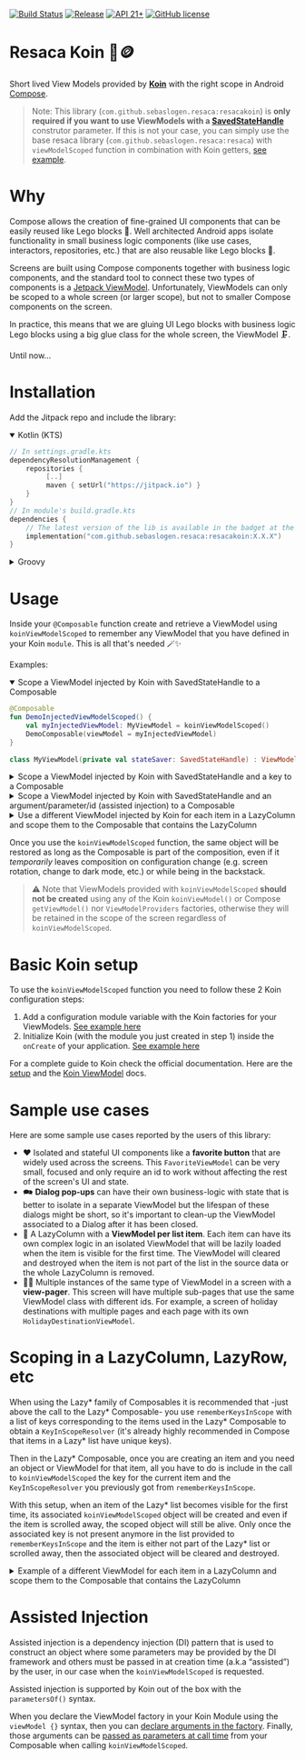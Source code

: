 [![Build Status](https://github.com/sebaslogen/resaca/actions/workflows/build.yml/badge.svg)](https://github.com/sebaslogen/resaca/actions/workflows/build.yml)
[![Release](https://jitpack.io/v/sebaslogen/resaca.svg)](https://jitpack.io/#sebaslogen/resaca)
[![API 21+](https://img.shields.io/badge/API-21%2B-brightgreen.svg?style=flat)](https://android-arsenal.com/api?level=21)
[![GitHub license](https://img.shields.io/github/license/sebaslogen/resaca)](https://github.com/sebaslogen/resaca/blob/main/LICENSE)

# Resaca Koin 🍹🪙

Short lived View Models provided by [**Koin**](https://insert-koin.io/docs/reference/koin-android/start/) with the right scope in
Android [Compose](https://developer.android.com/jetpack/compose).

> Note: This library (`com.github.sebaslogen.resaca:resacakoin`) is **only required if you want to use ViewModels with a [SavedStateHandle](https://developer.android.com/topic/libraries/architecture/viewmodel/viewmodel-savedstate)**
construtor parameter. If this is not your case, you can simply use the base resaca library (`com.github.sebaslogen.resaca:resaca`) with `viewModelScoped` function in combination with Koin getters, [see example](https://github.com/sebaslogen/resaca/blob/main/README.md#koin-).

# Why

Compose allows the creation of fine-grained UI components that can be easily reused like Lego blocks 🧱. Well architected Android apps isolate functionality in
small business logic components (like use cases, interactors, repositories, etc.) that are also reusable like Lego blocks 🧱.

Screens are built using Compose components together with business logic components, and the standard tool to connect these two types of components is
a [Jetpack ViewModel](https://developer.android.com/topic/libraries/architecture/viewmodel). Unfortunately, ViewModels can only be scoped to a whole screen (or
larger scope), but not to smaller Compose components on the screen.

In practice, this means that we are gluing UI Lego blocks with business logic Lego blocks using a big glue class for the whole screen, the ViewModel 🗜.

Until now...

# Installation

Add the Jitpack repo and include the library:

<details open>
  <summary>Kotlin (KTS)</summary>
  
```kotlin
// In settings.gradle.kts
dependencyResolutionManagement {
    repositories {
         [..]
         maven { setUrl("https://jitpack.io") }
    }
}
// In module's build.gradle.kts
dependencies {
    // The latest version of the lib is available in the badget at the top, replace X.X.X with that version
    implementation("com.github.sebaslogen.resaca:resacakoin:X.X.X")
}
```
</details>

<details>
  <summary>Groovy</summary>
  
```gradle
allprojects {
    repositories {
        [..]
        maven { url "https://jitpack.io" }
    }
}
dependencies {
    // The latest version of the lib is available in the badget at the top, replace X.X.X with that version
    implementation 'com.github.sebaslogen.resaca:resacakoin:X.X.X'
}
```
</details>

# Usage

Inside your `@Composable` function create and retrieve a ViewModel using `koinViewModelScoped` to remember any ViewModel that you have defined in your Koin `module`. This is all that's needed 🪄✨

Examples:


<details open>
  <summary>Scope a ViewModel injected by Koin with SavedStateHandle to a Composable</summary>
  
```kotlin
@Composable
fun DemoInjectedViewModelScoped() {
    val myInjectedViewModel: MyViewModel = koinViewModelScoped()
    DemoComposable(viewModel = myInjectedViewModel)
}
  
class MyViewModel(private val stateSaver: SavedStateHandle) : ViewModel()
```
</details>

<details>
  <summary>Scope a ViewModel injected by Koin with SavedStateHandle and a key to a Composable</summary>
  
```kotlin
@Composable
fun DemoInjectedViewModelWithKey(keyOne: String = "myFirstKey", keyTwo: String = "mySecondKey") {
    val scopedVMWithFirstKey: MyViewModel = koinViewModelScoped(keyOne)
    val scopedVMWithSecondKey: MyViewModel = koinViewModelScoped(keyTwo)
    // We now have 2 instances on memory of the same ViewModel type, both inside the same Composable scope
    // When one key updates only the ViewModel with that key will be recreated
    DemoComposable(inputObject = scopedVMWithFirstKey)
    DemoComposable(inputObject = scopedVMWithSecondKey)
}

class MyViewModel(private val stateSaver: SavedStateHandle) : ViewModel()
```
</details>

<details>
  <summary>Scope a ViewModel injected by Koin with SavedStateHandle and an argument/parameter/id (assisted injection) to a Composable</summary>
  
```kotlin
@Composable
fun DemoInjectedViewModelWithId(idOne: String = "myFirstId", idTwo: String = "mySecondId") {
    val scopedVMWithFirstId: MyIdViewModel = koinViewModelScoped(key = idOne, parameters = { parametersOf(idOne) })
    val scopedVMWithSecondId: MyIdViewModel = koinViewModelScoped(key = idTwo, parameters = { parametersOf(idTwo) })
    // We now have 2 instances on memory of the same ViewModel type, both inside the same Composable scope
    // When one Id updates only the ViewModel with that Id will be recreated
    // Each ViewModel instance has its own Id
    DemoComposable(inputObject = scopedVMWithFirstId)
    DemoComposable(inputObject = scopedVMWithSecondId)
}

class MyIdViewModel(private val stateSaver: SavedStateHandle, private val id: String) : ViewModel()
```
</details>

<details>
  <summary>Use a different ViewModel injected by Koin for each item in a LazyColumn and scope them to the Composable that contains the LazyColumn</summary>
  
```kotlin
@Composable
fun DemoManyInjectedViewModelsScopedOutsideTheLazyColumn(listItems: List<Int> = (1..1000).toList()) {
    val keys = rememberKeysInScope(inputListOfKeys = listItems)
    LazyColumn() {
        items(items = listItems, key = { it }) { item ->
            val myScopedVM: MyViewModel = koinViewModelScoped(key = item, keyInScopeResolver = keys)
            DemoComposable(inputObject = myScopedVM)
        }
    }
}

class MyViewModel @Inject constructor(private val stateSaver: SavedStateHandle) : ViewModel()
```
</details>

Once you use the `koinViewModelScoped` function, the same object will be restored as long as the Composable is part of the composition, even if it _temporarily_
leaves composition on configuration change (e.g. screen rotation, change to dark mode, etc.) or while being in the backstack.

> ⚠️ Note that ViewModels provided with `koinViewModelScoped` **should not be created** using any of the Koin `koinViewModel()` or Compose `getViewModel()`
nor `ViewModelProviders` factories, otherwise they will be retained in the scope of the screen regardless of `koinViewModelScoped`.

# Basic Koin setup

To use the `koinViewModelScoped` function you need to follow these 2 Koin configuration steps:

1. Add a configuration module variable with the Koin factories for your ViewModels. [See example here](https://github.com/sebaslogen/resaca/blob/main/sample/src/main/java/com/sebaslogen/resacaapp/sample/di/koin/AppModule.kt#L17)
1. Initialize Koin (with the module you just created in step 1) inside the `onCreate` of your application. [See example here](https://github.com/sebaslogen/resaca/blob/main/sample/src/main/java/com/sebaslogen/resacaapp/sample/ResacaSampleApp.kt#L16)

For a complete guide to Koin check the official documentation. Here are the [setup](https://insert-koin.io/docs/setup/koin/) and
the [Koin ViewModel](https://insert-koin.io/docs/reference/koin-android/viewmodel) docs.

# Sample use cases

Here are some sample use cases reported by the users of this library:

- ❤️ Isolated and stateful UI components like a **favorite button** that are widely used across the screens. This `FavoriteViewModel` can be very small, focused
  and only require an id to work without affecting the rest of the screen's UI and state.
- 🗪 **Dialog pop-ups** can have their own business-logic with state that is better to isolate in a separate ViewModel but the lifespan of these dialogs might be short, 
so it's important to clean-up the ViewModel associated to a Dialog after it has been closed.
- 📃 A LazyColumn with a **ViewModel per list item**. Each item can have its own complex logic in an isolated ViewModel that will be lazily loaded when the item is
visible for the first time. The ViewModel will cleared and destroyed when the item is not part of the list in the source data or the whole LazyColumn is removed.
- 📄📄 Multiple instances of the same type of ViewModel in a screen with a **view-pager**. This screen will have multiple sub-pages that use the same ViewModel
  class with different ids. For example, a screen of holiday destinations with multiple pages and each page with its own `HolidayDestinationViewModel`.

# Scoping in a LazyColumn, LazyRow, etc
  
When using the Lazy* family of Composables it is recommended that -just above the call to the Lazy* Composable- you use `rememberKeysInScope` with a list of 
keys corresponding to the items used in the Lazy* Composable to obtain a `KeyInScopeResolver` (it's already highly recommended in Compose that items in a Lazy* list have unique keys).

Then in the Lazy* Composable, once you are creating an item and you need an object or ViewModel for that item, 
all you have to do is include in the call to `koinViewModelScoped` the key for the current item and the `KeyInScopeResolver` you previously got from `rememberKeysInScope`.

With this setup, when an item of the Lazy* list becomes visible for the first time, its associated `koinViewModelScoped` object will be created and even if the item is scrolled away, the scoped object will still be alive. Only once the associated key is not present anymore in the list provided to `rememberKeysInScope` and the item is either not part of the Lazy* list or scrolled away, then the associated object will be cleared and destroyed.

<details>
  <summary>Example of a different ViewModel for each item in a LazyColumn and scope them to the Composable that contains the LazyColumn</summary>
  
```kotlin
@Composable
fun DemoManyInjectedViewModelsScopedOutsideTheLazyColumn(listItems: List<Int> = (1..1000).toList()) {
    val keys = rememberKeysInScope(inputListOfKeys = listItems)
    LazyColumn() {
        items(items = listItems, key = { it }) { item ->
            val myScopedVM: MyViewModel = koinViewModelScoped(key = item, keyInScopeResolver = keys)
            DemoComposable(inputObject = myScopedVM)
        }
    }
}

class MyViewModel @Inject constructor(private val stateSaver: SavedStateHandle) : ViewModel()
```
</details>

# Assisted Injection

Assisted injection is a dependency injection (DI) pattern that is used to construct an object where some parameters may be provided by the DI framework and
others must be passed in at creation time (a.k.a “assisted”) by the user, in our case when the `koinViewModelScoped` is requested.

Assisted injection is supported by Koin out of the box with the `parametersOf()` syntax. 

When you declare the ViewModel factory in your Koin Module using the `viewModel {}` syntax, then 
you can [declare arguments in the factory](https://github.com/sebaslogen/resaca/blob/main/sample/src/main/java/com/sebaslogen/resacaapp/sample/di/koin/AppModule.kt#L25).
Finally, those arguments can be [passed as parameters at call time](https://github.com/sebaslogen/resaca/blob/aedb3de32b052668d21d1d6662d631b54da7636f/sample/src/main/java/com/sebaslogen/resacaapp/sample/ui/main/compose/examples/KoinInjectedViewModel.kt#L78) from your Composable when calling `koinViewModelScoped`.
